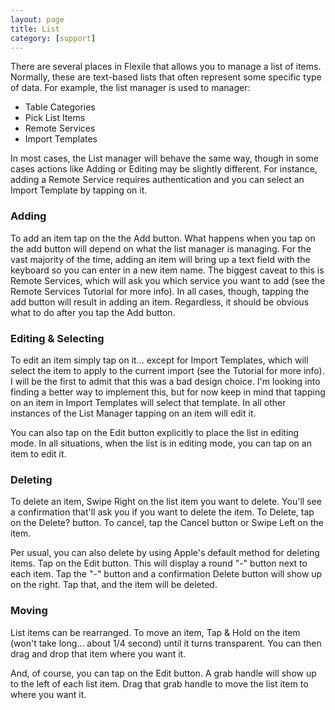 ```yaml
---
layout: page
title: List
category: [support]
---
```


There are several places in Flexile that allows you to manage a list of items. Normally, these are text-based lists that often represent some specific type of data. For example, the list manager is used to manager:

- Table Categories
- Pick List Items
- Remote Services
- Import Templates

In most cases, the List manager will behave the same way, though in some cases actions like Adding or Editing may be slightly different. For instance, adding a Remote Service requires authentication and you can select an Import Template by tapping on it.

### Adding
To add an item tap on the the Add button. What happens when you tap on the add button will depend on what the list manager is managing. For the vast majority of the time, adding an item will bring up a text field with the keyboard so you can enter in a new item name. The biggest caveat to this is Remote Services, which will ask you which service you want to add (see the Remote Services Tutorial for more info). In all cases, though, tapping the add button will result in adding an item. Regardless, it should be obvious what to do after you tap the Add button.

### Editing & Selecting
To edit an item simply tap on it... except for Import Templates, which will select the item to apply to the current import (see the Tutorial for more info). I will be the first to admit that this was a bad design choice. I'm looking into finding a better way to implement this, but for now keep in mind that tapping on an item in Import Templates will select that template. In all other instances of the List Manager tapping on an item will edit it.

You can also tap on the Edit button explicitly to place the list in editing mode. In all situations, when the list is in editing mode, you can tap on an item to edit it.

### Deleting
To delete an item, Swipe Right on the list item you want to delete. You'll see a confirmation that'll ask you if you want to delete the item. To Delete, tap on the Delete? button. To cancel, tap the Cancel button or Swipe Left on the item.

Per usual, you can also delete by using Apple's default method for deleting items. Tap on the Edit button. This will display a round "-" button next to each item. Tap the "-" button and a confirmation Delete button will show up on the right. Tap that, and the item will be deleted.

### Moving
List items can be rearranged. To move an item, Tap & Hold on the item (won't take long... about 1/4 second) until it turns transparent. You can then drag and drop that item where you want it.

And, of course, you can tap on the Edit button. A grab handle will show up to the left of each list item. Drag that grab handle to move the list item to where you want it.